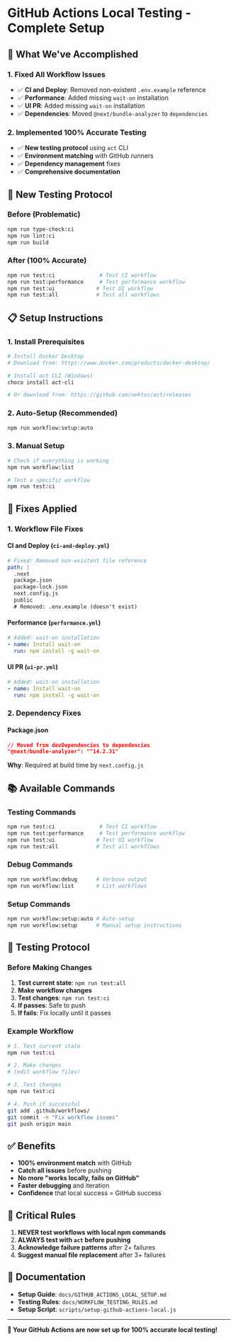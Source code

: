 # GitHub Actions Local Testing - Complete Setup

## 🎯 **What We've Accomplished**

### **1. Fixed All Workflow Issues**
- ✅ **CI and Deploy**: Removed non-existent `.env.example` reference
- ✅ **Performance**: Added missing `wait-on` installation
- ✅ **UI PR**: Added missing `wait-on` installation
- ✅ **Dependencies**: Moved `@next/bundle-analyzer` to `dependencies`

### **2. Implemented 100% Accurate Testing**
- ✅ **New testing protocol** using `act` CLI
- ✅ **Environment matching** with GitHub runners
- ✅ **Dependency management** fixes
- ✅ **Comprehensive documentation**

## 🚀 **New Testing Protocol**

### **Before (Problematic)**
```bash
npm run type-check:ci
npm run lint:ci
npm run build
```

### **After (100% Accurate)**
```bash
npm run test:ci              # Test CI workflow
npm run test:performance     # Test performance workflow
npm run test:ui             # Test UI workflow
npm run test:all            # Test all workflows
```

## 📋 **Setup Instructions**

### **1. Install Prerequisites**
```bash
# Install Docker Desktop
# Download from: https://www.docker.com/products/docker-desktop/

# Install act CLI (Windows)
choco install act-cli

# Or download from: https://github.com/nektos/act/releases
```

### **2. Auto-Setup (Recommended)**
```bash
npm run workflow:setup:auto
```

### **3. Manual Setup**
```bash
# Check if everything is working
npm run workflow:list

# Test a specific workflow
npm run test:ci
```

## 🔧 **Fixes Applied**

### **1. Workflow File Fixes**

#### **CI and Deploy (`ci-and-deploy.yml`)**
```yaml
# Fixed: Removed non-existent file reference
path: |
  .next
  package.json
  package-lock.json
  next.config.js
  public
  # Removed: .env.example (doesn't exist)
```

#### **Performance (`performance.yml`)**
```yaml
# Added: wait-on installation
- name: Install wait-on
  run: npm install -g wait-on
```

#### **UI PR (`ui-pr.yml`)**
```yaml
# Added: wait-on installation
- name: Install wait-on
  run: npm install -g wait-on
```

### **2. Dependency Fixes**

#### **Package.json**
```json
// Moved from devDependencies to dependencies
"@next/bundle-analyzer": "^14.2.31"
```

**Why**: Required at build time by `next.config.js`

## 📚 **Available Commands**

### **Testing Commands**
```bash
npm run test:ci              # Test CI workflow
npm run test:performance     # Test performance workflow
npm run test:ui             # Test UI workflow
npm run test:all            # Test all workflows
```

### **Debug Commands**
```bash
npm run workflow:debug      # Verbose output
npm run workflow:list       # List workflows
```

### **Setup Commands**
```bash
npm run workflow:setup:auto # Auto-setup
npm run workflow:setup      # Manual setup instructions
```

## 🎯 **Testing Protocol**

### **Before Making Changes**
1. **Test current state**: `npm run test:all`
2. **Make workflow changes**
3. **Test changes**: `npm run test:ci`
4. **If passes**: Safe to push
5. **If fails**: Fix locally until it passes

### **Example Workflow**
```bash
# 1. Test current state
npm run test:ci

# 2. Make changes
# (edit workflow files)

# 3. Test changes
npm run test:ci

# 4. Push if successful
git add .github/workflows/
git commit -m "Fix workflow issues"
git push origin main
```

## ✅ **Benefits**

- **100% environment match** with GitHub
- **Catch all issues** before pushing
- **No more "works locally, fails on GitHub"**
- **Faster debugging** and iteration
- **Confidence** that local success = GitHub success

## 🚨 **Critical Rules**

1. **NEVER test workflows with local npm commands**
2. **ALWAYS test with `act` before pushing**
3. **Acknowledge failure patterns** after 2+ failures
4. **Suggest manual file replacement** after 3+ failures

## 📖 **Documentation**

- **Setup Guide**: `docs/GITHUB_ACTIONS_LOCAL_SETUP.md`
- **Testing Rules**: `docs/WORKFLOW_TESTING_RULES.md`
- **Setup Script**: `scripts/setup-github-actions-local.js`

---

**🎉 Your GitHub Actions are now set up for 100% accurate local testing!**
